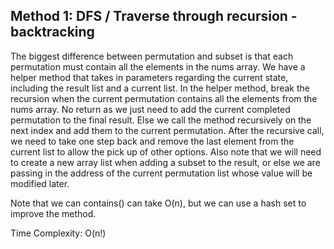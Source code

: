 ## Method 1: DFS / Traverse through recursion - backtracking

The biggest difference between permutation and subset is that each permutation must contain all the elements in the nums array. We have a helper method that takes in parameters regarding the current state, including the result list and a current list. In the helper method, break the recursion when the current permutation contains all the elements from the nums array. No return as we just need to add the current completed permutation to the final result. Else we call the method recursively on the next index and add them to the current permutation. After the recursive call, we need to take one step back and remove the last element from the current list to allow the pick up of other options. Also note that we will need to create a new array list when adding a subset to the result, or else we are passing in the address of the current permutation list whose value will be modified later.

Note that we can contains() can take O(n), but we can use a hash set to improve the method.

Time Complexity: O(n!)
